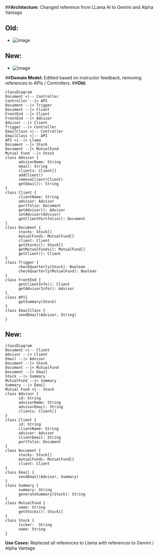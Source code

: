 ##**Architecture:** Changed reference from LLama AI to Gemini and Alpha Vantage
## **Old:**
- ![image](https://github.com/user-attachments/assets/e0cfe58f-43b4-4d61-bd6c-e6f7b2eb47e7)
## **New:**
- ![image](https://github.com/user-attachments/assets/3c993ae7-da68-4380-8d7b-5a4fb7f7be6f)

##**Domain Model:** Editted based on instructor feedback, removing references to APIs / Controllers. 
##**Old:**
```mermaid
classDiagram
Document <|-- Controller
Controller --|> API
Document --|> Trigger
Document --|> Client
FrontEnd --|> Client
FrontEnd --|> Advisor
Advisor --|> Client
Trigger --|> Controller 
EmailClass <|-- Controller
EmailClass <|-- API
API <|--|> Llama
Document --|> Stock
Document --|> MutualFund
Mutual Fund --|> Stock
class Advisor {
      advisorName: String
      email: String
      clients: Client[]
      addClient()
      removeClient(Client)
      getEmail(): String
}
class Client {
      clientName: String
      advisor: Advisor
      portfolio: Document
      getAdvisor(): Advisor
      setAdvisor(Advisor)
      getClientPortfolio(): Document
}
class Document {
      stocks: Stock[]
      mutualFunds: MutualFund[]
      client: Client
      getStocks(): Stock[]
      getMutualFunds(): MutualFund[]
      getClient(): Client
}
class Trigger {
      checkQuarterly(Stock): Boolean
      checkQuarterly(MutualFund): Boolean
}
class FrontEnd {
      getClientInfo(): Client
      getAdvisorInfo(): Advisor
}
class API{
      getSummary(Stock)
}
class EmailClass {
      sendEmail(Advisor, String)
}
```
## **New:**
```mermaid
classDiagram
Document <|-- Client
Advisor --|> Client
Email --|> Advisor
Document --|> Stock
Document --|> MutualFund
Document --|> Email
Stock --|> Summary
MutualFund --|> Summary
Summary --|> Email
Mutual Fund <|-- Stock
class Advisor {
      id: String
      advisorName: String
      advisorEmail: String
      clients: Client[]
}
class Client {
      id: String
      clientName: String
      advisor: Advisor
      clientEmail: String
      portfolio: Document
}
class Document {
      stocks: Stock[]
      mutualFunds: MutualFund[]
      client: Client
}
class Email {
      sendEmail(Advisor, Summary)
}
class Summary {
      summary: String
      generateSummary(Stock): String
}
class MutualFund {
      name: String
      getStocks(): Stock[]
}
class Stock {
      ticker:  String
      name: String
}
```
**Use Cases:** Replaced all references to Llama with references to Gemini / Alpha Vantage

